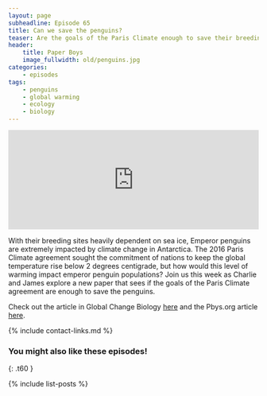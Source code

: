 ```yaml
---
layout: page
subheadline: Episode 65
title: Can we save the penguins?
teaser: Are the goals of the Paris Climate enough to save their breeding grounds?
header:
    title: Paper Boys
    image_fullwidth: old/penguins.jpg
categories:
    - episodes
tags:
    - penguins
    - global warming
    - ecology
    - biology
---
```


<iframe src="https://pinecast.com/player/ce132041-f3a5-4bfc-a542-abdf9536816d?theme=thick" seamless height="200" style="border:0" class="pinecast-embed" frameborder="0" width="100%"></iframe>

With their breeding sites heavily dependent on sea ice, Emperor penguins are extremely impacted by climate change in Antarctica. The 2016  Paris Climate agreement sought the commitment of nations to keep the global temperature rise below 2 degrees centigrade, but how would this level of warming impact emperor penguin populations? Join us this week as Charlie and James explore a new paper that sees if the goals of the Paris Climate agreement are enough to save the penguins.
	
Check out the article in Global Change Biology [here](https://onlinelibrary.wiley.com/doi/full/10.1111/gcb.14864) and the Pbys.org article [here](https://phys.org/news/2019-11-emperor-penguins-extinction-nations-halt.html).

{% include contact-links.md %}

### You might also like these episodes!
{: .t60 }

{% include list-posts %}
